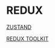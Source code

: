 # REDUX

[ZUSTAND](REDUX%20200613274c3680ad9f8adb2b3dcff382/ZUSTAND%20200613274c368094b94ecae5969df089.md)

[REDUX TOOLKIT](REDUX%20200613274c3680ad9f8adb2b3dcff382/REDUX%20TOOLKIT%20200613274c3680ffb7e4fbe02d3e9dc6.md)